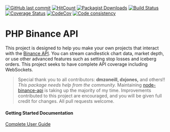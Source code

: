 [![GitHub last commit](https://img.shields.io/github/last-commit/jaggedsoft/php-binance-api.svg)](#) [![HitCount](http://hits.dwyl.io/jaggedsoft/php-binance-api.svg)](http://hits.dwyl.io/jaggedsoft/php-binance-api) [![Packagist Downloads](https://img.shields.io/packagist/dt/jaggedsoft/php-binance-api.svg)](https://packagist.org/packages/jaggedsoft/php-binance-api) [![Build Status](https://travis-ci.org/jaggedsoft/php-binance-api.svg?branch=master)](https://travis-ci.org/jaggedsoft/php-binance-api) [![Coverage Status](https://coveralls.io/repos/github/jaggedsoft/php-binance-api/badge.svg?branch=master)](https://coveralls.io/github/jaggedsoft/php-binance-api) [![CodeCov](https://codecov.io/gh/jaggedsoft/php-binance-api/branch/master/graph/badge.svg)](https://codecov.io/github/jaggedsoft/php-binance-api/) [![Code consistency](https://squizlabs.github.io/PHP_CodeSniffer/analysis/jaggedsoft/php-binance-api/grade.svg)](https://squizlabs.github.io/PHP_CodeSniffer/analysis/jaggedsoft/php-binance-api)

# PHP Binance API
This project is designed to help you make your own projects that interact with the [Binance API](https://github.com/binance-exchange/binance-official-api-docs). You can stream candlestick chart data, market depth, or use other advanced features such as setting stop losses and iceberg orders. This project seeks to have complete API coverage including WebSockets.

> Special thank you to all contributors: **dmzoneill, dxjones,** and others!! *This package needs help from the community.* Maintaining [node-binance-api](https://github.com/jaggedsoft/node-binance-api) is taking up the majority of my time. Improvements contributed to this project are encouraged, and you will be given full credit for changes. All pull requests welcome.

#### Getting Started Documentation
[Complete User Guide](https://github.com/jaggedsoft/php-binance-api/wiki)
